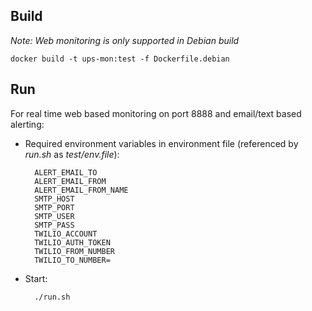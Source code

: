 ## Build

*Note: Web monitoring is only supported in Debian build*

```
docker build -t ups-mon:test -f Dockerfile.debian
```

## Run
For real time web based monitoring on port 8888 and email/text based alerting:

- Required environment variables in environment file (referenced by *run.sh* as *test/env.file*): 

		ALERT_EMAIL_TO
		ALERT_EMAIL_FROM
		ALERT_EMAIL_FROM_NAME
		SMTP_HOST
		SMTP_PORT
		SMTP_USER
		SMTP_PASS
		TWILIO_ACCOUNT
		TWILIO_AUTH_TOKEN
		TWILIO_FROM_NUMBER
		TWILIO_TO_NUMBER=

- Start:

		./run.sh

